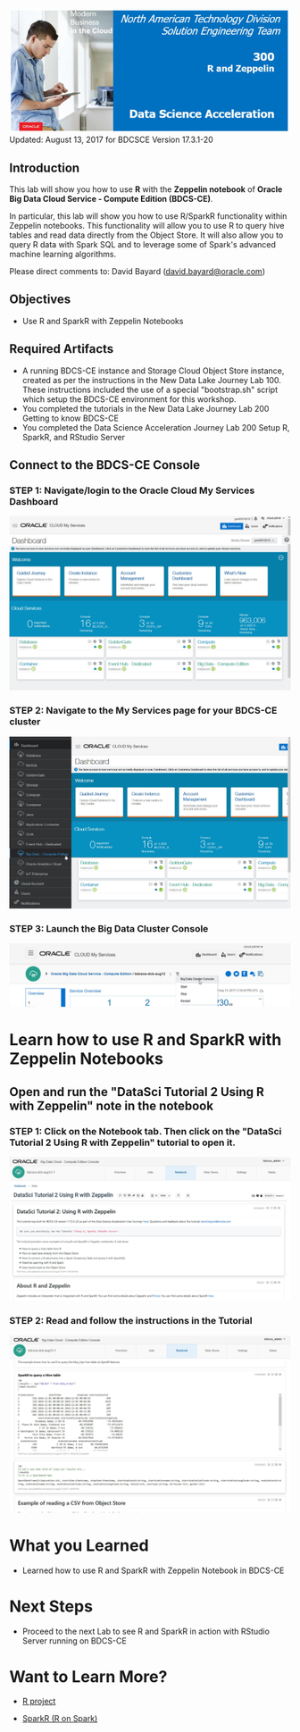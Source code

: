 ![](images/300/300.JPG)  
Updated: August 13, 2017 for BDCSCE Version 17.3.1-20

## Introduction

This lab will show you how to use **R** with the **Zeppelin notebook** of **Oracle Big Data Cloud Service - Compute Edition (BDCS-CE)**.  

In particular, this lab will show you how to use R/SparkR functionality within Zeppelin notebooks.  This functionality will allow you to use R to query hive tables and read data directly from the Object Store.  It will also allow you to query R data with Spark SQL and to leverage some of Spark's advanced machine learning algorithms.


Please direct comments to: David Bayard (david.bayard@oracle.com)

## Objectives

- Use R and SparkR with Zeppelin Notebooks

## Required Artifacts

- A running BDCS-CE instance and Storage Cloud Object Store instance, created as per the instructions in the New Data Lake Journey Lab 100.  These instructions included the use of a special "bootstrap.sh" script which setup the BDCS-CE environment for this workshop.
- You completed the tutorials in the New Data Lake Journey Lab 200 Getting to know BDCS-CE
- You completed the Data Science Acceleration Journey Lab 200 Setup R, SparkR, and RStudio Server



## Connect to the BDCS-CE Console

### **STEP 1**: Navigate/login to the Oracle Cloud My Services Dashboard  

![](images/200/snap0011988.jpg) 

### **STEP 2**: Navigate to the My Services page for your BDCS-CE cluster

![](images/200/snap0011989.jpg)  

### **STEP 3**: Launch the Big Data Cluster Console

![](images/200/snap0012205.jpg)  






# Learn how to use R and SparkR with Zeppelin Notebooks

## Open and run the "DataSci Tutorial 2 Using R with Zeppelin" note in the notebook

### **STEP 1**: Click on the Notebook tab.  Then click on the "DataSci Tutorial 2 Using R with Zeppelin" tutorial to open it. 

![](images/300/snap0012220.jpg) 

### **STEP 2**: Read and follow the instructions in the Tutorial


![](images/300/snap0012221.jpg)



# What you Learned

- Learned how to use R and SparkR with Zeppelin Notebook in BDCS-CE

# Next Steps

- Proceed to the next Lab to see R and SparkR in action with RStudio Server running on BDCS-CE

# Want to Learn More?

- [R project](https://www.r-project.org/)

- [SparkR (R on Spark)](http://spark.apache.org/docs/latest/sparkr.html)